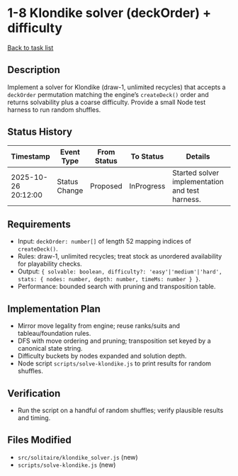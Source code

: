 # 1-8 Klondike solver (deckOrder) + difficulty

[Back to task list](../tasks.md)

## Description
Implement a solver for Klondike (draw-1, unlimited recycles) that accepts a `deckOrder` permutation matching the engine’s `createDeck()` order and returns solvability plus a coarse difficulty. Provide a small Node test harness to run random shuffles.

## Status History
| Timestamp | Event Type | From Status | To Status | Details | User |
|-----------|------------|-------------|-----------|---------|------|
| 2025-10-26 20:12:00 | Status Change | Proposed | InProgress | Started solver implementation and test harness. | ai-agent |

## Requirements
- Input: `deckOrder: number[]` of length 52 mapping indices of `createDeck()`.
- Rules: draw-1, unlimited recycles; treat stock as unordered availability for playability checks.
- Output: `{ solvable: boolean, difficulty?: 'easy'|'medium'|'hard', stats: { nodes: number, depth: number, timeMs: number } }`.
- Performance: bounded search with pruning and transposition table.

## Implementation Plan
- Mirror move legality from engine; reuse ranks/suits and tableau/foundation rules.
- DFS with move ordering and pruning; transposition set keyed by a canonical state string.
- Difficulty buckets by nodes expanded and solution depth.
- Node script `scripts/solve-klondike.js` to print results for random shuffles.

## Verification
- Run the script on a handful of random shuffles; verify plausible results and timing.

## Files Modified
- `src/solitaire/klondike_solver.js` (new)
- `scripts/solve-klondike.js` (new)
